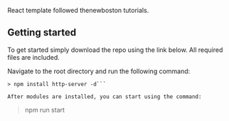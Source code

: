 
React template followed thenewboston tutorials.

## Getting started

To get started simply download the repo using the link below. All required files are included.

Navigate to the root directory and  run the following command:
```
> npm install http-server -d```

After modules are installed, you can start using the command:
```
> npm run start
```

